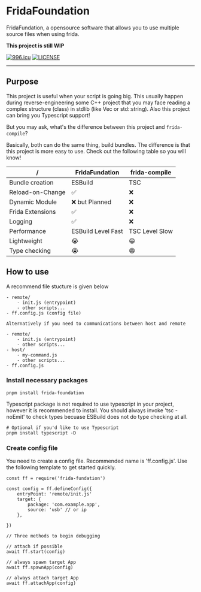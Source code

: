 # FridaFoundation

FridaFundation, a opensource software that allows you to use multiple source files
when using frida.

**This project is still WIP**

[![996.icu](https://img.shields.io/badge/link-996.icu-red.svg)](https://996.icu)
[![LICENSE](https://img.shields.io/badge/license-Anti%20996-blue.svg)](https://github.com/996icu/996.ICU/blob/master/LICENSE)

---

## Purpose

This project is useful when your script is going big.
This usually happen during reverse-engineering some C++ project 
that you may face reading a complex structure (class) in stdlib (like Vec or std::string).
Also this project can bring you Typescript support!

But you may ask, what's the difference between this project and `frida-compile`?

Basically, both can do the same thing, build bundles. 
The difference is that this project is more easy to use.
Check out the following table so you will know!

| /                | **FridaFundation** | frida-compile  |
|------------------|--------------------|----------------|
| Bundle creation  | ESBuild            | TSC            |
| Reload-on-Change | :white_check_mark: | :x:            |
| Dynamic Module   | :x: but Planned    | :x:            |
| Frida Extensions | :white_check_mark: | :x:            |
| Logging          | :white_check_mark: | :x:            |
| Performance      | ESBuild Level Fast | TSC Level Slow |
| Lightweight      | :sob:              | :grin:         |
| Type checking    | :sob:              | :grin:         |

## How to use

A recommend file stucture is given below
```
- remote/
    - init.js (entrypoint)
    - other scripts...
- ff.config.js (config file)

Alternatively if you need to communications between host and remote

- remote/
    - init.js (entrypoint)
    - other scripts...
- host/
    - my-command.js
    - other scripts...
- ff.config.js
```

### Install necessary packages

```
pnpm install frida-foundation
```

Typescript package is not required to use typescript in your project,
however it is recommended to install.
You should always invoke 'tsc -noEmit' to check types 
becuase ESBuild does not do type checking at all.

```
# Optional if you'd like to use Typescript
pnpm install typescript -D
```

### Create config file

You need to create a config file. Recommended name is 'ff.config.js'.
Use the following template to get started quickly.

```
const ff = require('frida-fundation')

const config = ff.defineConfig({
    entryPoint: 'remote/init.js'
    target: {
        package: 'com.example.app',
        source: 'usb' // or ip
    },
    
})

// Three methods to begin debugging

// attach if possible 
await ff.start(config)

// always spawn target App 
await ff.spawnApp(config)

// always attach target App 
await ff.attachApp(config)
```